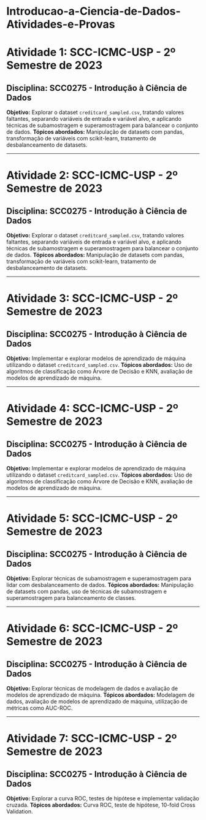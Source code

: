 # Introducao-a-Ciencia-de-Dados-Atividades-e-Provas

# Atividade 1: SCC-ICMC-USP - 2º Semestre de 2023
## Disciplina: SCC0275 - Introdução à Ciência de Dados
**Objetivo:** Explorar o dataset `creditcard_sampled.csv`, tratando valores faltantes, separando variáveis de entrada e variável alvo, e aplicando técnicas de subamostragem e superamostragem para balancear o conjunto de dados.
**Tópicos abordados:** Manipulação de datasets com pandas, transformação de variáveis com scikit-learn, tratamento de desbalanceamento de datasets.

---

# Atividade 2: SCC-ICMC-USP - 2º Semestre de 2023
## Disciplina: SCC0275 - Introdução à Ciência de Dados
**Objetivo:** Explorar o dataset `creditcard_sampled.csv`, tratando valores faltantes, separando variáveis de entrada e variável alvo, e aplicando técnicas de subamostragem e superamostragem para balancear o conjunto de dados.
**Tópicos abordados:** Manipulação de datasets com pandas, transformação de variáveis com scikit-learn, tratamento de desbalanceamento de datasets.

---

# Atividade 3: SCC-ICMC-USP - 2º Semestre de 2023
## Disciplina: SCC0275 - Introdução à Ciência de Dados
**Objetivo:** Implementar e explorar modelos de aprendizado de máquina utilizando o dataset `creditcard_sampled.csv`.
**Tópicos abordados:** Uso de algoritmos de classificação como Árvore de Decisão e KNN, avaliação de modelos de aprendizado de máquina.

---

# Atividade 4: SCC-ICMC-USP - 2º Semestre de 2023
## Disciplina: SCC0275 - Introdução à Ciência de Dados
**Objetivo:** Implementar e explorar modelos de aprendizado de máquina utilizando o dataset `creditcard_sampled.csv`.
**Tópicos abordados:** Uso de algoritmos de classificação como Árvore de Decisão e KNN, avaliação de modelos de aprendizado de máquina.

---

# Atividade 5: SCC-ICMC-USP - 2º Semestre de 2023
## Disciplina: SCC0275 - Introdução à Ciência de Dados
**Objetivo:** Explorar técnicas de subamostragem e superamostragem para lidar com desbalanceamento de dados.
**Tópicos abordados:** Manipulação de datasets com pandas, uso de técnicas de subamostragem e superamostragem para balanceamento de classes.

---

# Atividade 6: SCC-ICMC-USP - 2º Semestre de 2023
## Disciplina: SCC0275 - Introdução à Ciência de Dados
**Objetivo:** Explorar técnicas de modelagem de dados e avaliação de modelos de aprendizado de máquina.
**Tópicos abordados:** Modelagem de dados, avaliação de modelos de aprendizado de máquina, utilização de métricas como AUC-ROC.

---

# Atividade 7: SCC-ICMC-USP - 2º Semestre de 2023
## Disciplina: SCC0275 - Introdução à Ciência de Dados
**Objetivo:** Explorar a curva ROC, testes de hipótese e implementar validação cruzada.
**Tópicos abordados:** Curva ROC, teste de hipótese, 10-fold Cross Validation.
